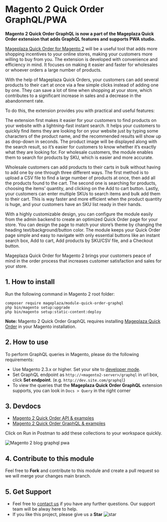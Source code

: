 # Magento 2 Quick Order GraphQL/PWA

**Magento 2 Quick Order GraphQL is now a part of the Mageplaza Quick Order extension that adds GraphQL features and supports PWA studio.** 

[Mageplaza Quick Order for Magento 2](https://www.mageplaza.com/magento-2-quick-order/) will be a useful tool that adds more shopping incentives to your online stores, making your customers more willing to buy from you. The extension is developed with convenience and efficiency in mind. It focuses on making it easier and faster for wholesales or whoever orders a large number of products. 

With the help of Mageplaza Quick Orders, your customers can add several products to their cart at once via a few simple clicks instead of adding one by one. They can save a lot of time when shopping at your store, which contributes to a significant increase in sales and a decrease in the abandonment rate. 

To do this, the extension provides you with practical and useful features: 

The extension first makes it easier for your customers to find products on your website with a lightning-fast instant search. It helps your customers to quickly find items they are looking for on your website just by typing some characters of the product name, and the recommended results will show up as drop-down in seconds. The product image will be displayed along with the search result, so it’s easier for customers to know whether it’s exactly what they are looking for. For wholesale customers, the module enables them to search for products by SKU, which is easier and more accurate. 

Wholesale customers can add products to their carts in bulk without having to add one by one through three different ways. The first method is to upload a CSV file to find a large number of products at once, then add all the products found to the cart. The second one is searching for products, choosing the items’ quantity, and clicking on the Add to cart button. Lastly, your customers can enter multiple SKUs to search items and bulk add them to their cart. This is way faster and more efficient when the product quantity is huge, and your customers have an SKU list ready in their hands. 

With a highly customizable design, you can configure the module easily from the admin backend to create an optimized Quick Order page for your store. You can design the page to match your store’s theme by changing the heading text/background/button color. The module keeps your Quick Order page simple and easy to navigate with only essential buttons like an instant search box, Add to cart, Add products by SKU/CSV file, and a Checkout button. 

Mageplaza Quick Order for Magento 2 brings your customers peace of mind in the order process that increases customer satisfaction and sales for your store.

## 1. How to install

Run the following command in Magento 2 root folder:

```
composer require mageplaza/module-quick-order-graphql
php bin/magento setup:upgrade
php bin/magento setup:static-content:deploy
```

**Note:**
Magento 2 Quick Order GraphQL requires installing [Mageplaza Quick Order](https://www.mageplaza.com/magento-2-quick-order/) in your Magento installation.

## 2. How to use

To perform GraphQL queries in Magento, please do the following requirements:

- Use Magento 2.3.x or higher. Set your site to [developer mode](https://www.mageplaza.com/devdocs/enable-disable-developer-mode-magento-2.html).
- Set GraphQL endpoint as `http://<magento2-server>/graphql` in url box, click **Set endpoint**. 
(e.g. `http://dev.site.com/graphql`)
- To view the queries that the **Mageplaza Quick Order GraphQL** extension supports, you can look in `Docs > Query` in the right corner

## 3. Devdocs

- [Magento 2 Quick Order API & examples](https://documenter.getpostman.com/view/10589000/TVYDezUh)
- [Magento 2 Quick Order GraphQL & examples](https://documenter.getpostman.com/view/10589000/TVYDfKW9)

Click on Run in Postman to add these collections to your workspace quickly.

![Magento 2 blog graphql pwa](https://i.imgur.com/lhsXlUR.gif)

## 4. Contribute to this module

Feel free to **Fork** and contribute to this module and create a pull request so we will merge your changes main branch.

## 5. Get Support

- Feel free to [contact us](https://www.mageplaza.com/contact.html) if you have any further questions. Our support team will be alway here to help. 
- If you like this project, please give us a **Star** ![star](https://i.imgur.com/S8e0ctO.png)
